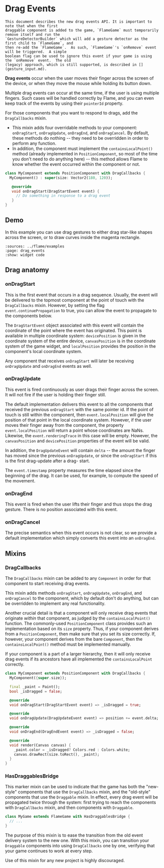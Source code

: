 # Drag Events

```{note}
This document describes the new drag events API. It is important to note that when the first
draggable component is added to the game, `FlameGame` must temporarily remove itself and run the
`GestureDetectorBuilder` which will add a gesture detector as the first child to `FlameGame`, and
then re-add the `FlameGame`.  As such, `FlameGame`'s `onRemove` event will be triggered.  A simple
boolean flag can be used to ignore this event if your game is using the `onRemove` event.  The old
(legacy) approach, which is still supported, is described in [](gesture_input.md).
```

**Drag events** occur when the user moves their finger across the screen of the device, or when they
move the mouse while holding its button down.

Multiple drag events can occur at the same time, if the user is using multiple fingers. Such cases
will be handled correctly by Flame, and you can even keep track of the events by using their
`pointerId` property.

For those components that you want to respond to drags, add the `DragCallbacks` mixin.

- This mixin adds four overridable methods to your component: `onDragStart`, `onDragUpdate`,
  `onDragEnd`, and `onDragCancel`. By default, these methods do nothing -- they need to be
  overridden in order to perform any function.
- In addition, the component must implement the `containsLocalPoint()` method (already implemented
  in `PositionComponent`, so most of the time you don't need to do anything here) -- this method
  allows Flame to know whether the event occurred within the component or not.

```dart
class MyComponent extends PositionComponent with DragCallbacks {
  MyComponent() : super(size: Vector2(180, 120));

   @override
   void onDragStart(DragStartEvent event) {
     // Do something in response to a drag event
   }
}
```


## Demo

In this example you can use drag gestures to either drag star-like shapes across the screen, or to
draw curves inside the magenta rectangle.

```{flutter-app}
:sources: ../flame/examples
:page: drag_events
:show: widget code
```


## Drag anatomy


### onDragStart

This is the first event that occurs in a drag sequence. Usually, the event will be delivered to the
topmost component at the point of touch with the `DragCallbacks` mixin. However, by setting the flag
`event.continuePropagation` to true, you can allow the event to propagate to the components below.

The `DragStartEvent` object associated with this event will contain the coordinate of the point
where the event has originated. This point is available in multiple coordinate system:
`devicePosition` is given in the coordinate system of the entire device, `canvasPosition` is in the
coordinate system of the game widget, and `localPosition` provides the position in the component's
local coordinate system.

Any component that receives `onDragStart` will later be receiving `onDragUpdate` and `onDragEnd`
events as well.


### onDragUpdate

This event is fired continuously as user drags their finger across the screen. It will not fire if
the user is holding their finger still.

The default implementation delivers this event to all the components that received the previous
`onDragStart` with the same pointer id. If the point of touch is still within the component, then
`event.localPosition` will give the position of that point in the local coordinate system. However,
if the user moves their finger away from the component, the property `event.localPosition` will
return a point whose coordinates are NaNs. Likewise, the `event.renderingTrace` in this case will be
empty. However, the `canvasPosition` and `devicePosition` properties of the event will be valid.

In addition, the `DragUpdateEvent` will contain `delta` -- the amount the finger has moved since the
previous `onDragUpdate`, or since the `onDragStart` if this is the first drag-update after a drag-
start.

The `event.timestamp` property measures the time elapsed since the beginning of the drag. It can be
used, for example, to compute the speed of the movement.


### onDragEnd

This event is fired when the user lifts their finger and thus stops the drag gesture. There is no
position associated with this event.


### onDragCancel

The precise semantics when this event occurs is not clear, so we provide a default implementation
which simply converts this event into an `onDragEnd`.


## Mixins


### DragCallbacks

The `DragCallbacks` mixin can be added to any `Component` in order for that component to start
receiving drag events.

This mixin adds methods `onDragStart`, `onDragUpdate`, `onDragEnd`, and `onDragCancel` to the
component, which by default don't do anything, but can be overridden to implement any real
functionality.

Another crucial detail is that a component will only receive drag events that originate *within*
that component, as judged by the `containsLocalPoint()` function. The commonly-used
`PositionComponent` class provides such an implementation based on its `size` property. Thus, if
your component derives from a `PositionComponent`, then make sure that you set its size correctly.
If, however, your component derives from the bare `Component`, then the `containsLocalPoint()`
method must be implemented manually.

If your component is a part of a larger hierarchy, then it will only receive drag events if its
ancestors have all implemented the `containsLocalPoint` correctly.

```dart
class MyComponent extends PositionComponent with DragCallbacks {
  MyComponent({super.size});

  final _paint = Paint();
  bool _isDragged = false;

  @override
  void onDragStart(DragStartEvent event) => _isDragged = true;

  @override
  void onDragUpdate(DragUpdateEvent event) => position += event.delta;

  @override
  void onDragEnd(DragEndEvent event) => _isDragged = false;

  @override
  void render(Canvas canvas) {
    _paint.color = _isDragged? Colors.red : Colors.white;
    canvas.drawRect(size.toRect(), _paint);
  }
}
```


### HasDraggablesBridge

This marker mixin can be used to indicate that the game has both the "new-style" components that
use the `DragCallbacks` mixin, and the "old-style" components that use the `Draggable` mixin. In
effect, every drag event will be propagated twice through the system: first trying to reach the
components with `DragCallbacks` mixin, and then components with `Draggable`.

```dart
class MyGame extends FlameGame with HasDraggablesBridge {
  // ...
}
```

The purpose of this mixin is to ease the transition from the old event delivery system to the
new one. With this mixin, you can transition your `Draggable` components into using `DragCallbacks`
one by one, verifying that your game continues to work at every step.

Use of this mixin for any new project is highly discouraged.
